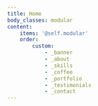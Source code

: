 ```yaml
---
title: Home
body_classes: modular
content:
    items: '@self.modular'
    order:
        custom:
            - _banner
            - _about
            - _skills
            - _coffee
            - _portfolio
            - _testimonials
            - _contact
---
```


